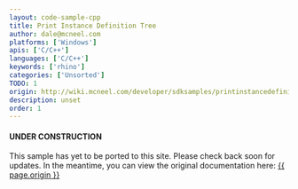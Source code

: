 ```yaml
---
layout: code-sample-cpp
title: Print Instance Definition Tree
author: dale@mcneel.com
platforms: ['Windows']
apis: ['C/C++']
languages: ['C/C++']
keywords: ['rhino']
categories: ['Unsorted']
TODO: 1
origin: http://wiki.mcneel.com/developer/sdksamples/printinstancedefinitiontree
description: unset
order: 1
---
```


<div class="bs-callout bs-callout-danger">
  <h4>UNDER CONSTRUCTION</h4>
  <p>This sample has yet to be ported to this site.  Please check back soon for updates.  
  In the meantime, you can view the original documentation here:
  <a href="{{ page.origin }}">{{ page.origin }}</a></p>
</div>
